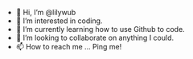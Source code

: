 - 👋 Hi, I’m @lilywub
- 👀 I’m interested in coding. 
- 🌱 I’m currently learning how to use Github to code. 
- 💞️ I’m looking to collaborate on anything I could. 
- 📫 How to reach me ... Ping me! 

<!---
lilywub/lilywub is a ✨ special ✨ repository because its `README.md` (this file) appears on your GitHub profile.
You can click the Preview link to take a look at your changes.
--->
